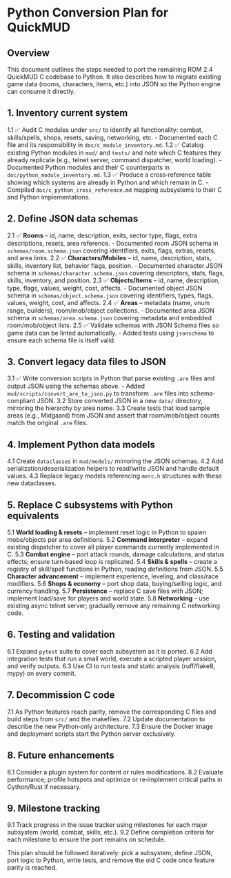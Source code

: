 # Python Conversion Plan for QuickMUD

## Overview
This document outlines the steps needed to port the remaining ROM 2.4 QuickMUD C codebase to Python. It also describes how to migrate existing game data (rooms, characters, items, etc.) into JSON so the Python engine can consume it directly.

## 1. Inventory current system
1.1 ✅ Audit C modules under `src/` to identify all functionality: combat, skills/spells, shops, resets, saving, networking, etc.
    - Documented each C file and its responsibility in `doc/c_module_inventory.md`.
1.2 ✅ Catalog existing Python modules in `mud/` and `tests/` and note which C features they already replicate (e.g., telnet server, command dispatcher, world loading).
    - Documented Python modules and their C counterparts in `doc/python_module_inventory.md`.
1.3 ✅ Produce a cross‑reference table showing which systems are already in Python and which remain in C.
    - Compiled `doc/c_python_cross_reference.md` mapping subsystems to their C and Python implementations.

## 2. Define JSON data schemas
2.1 ✅ **Rooms** – id, name, description, exits, sector type, flags, extra descriptions, resets, area reference.
    - Documented room JSON schema in `schemas/room.schema.json` covering identifiers, exits, flags, extras, resets, and area links.
2.2 ✅ **Characters/Mobiles** – id, name, description, stats, skills, inventory list, behavior flags, position.
    - Documented character JSON schema in `schemas/character.schema.json` covering descriptors, stats, flags, skills, inventory, and position.
2.3 ✅ **Objects/Items** – id, name, description, type, flags, values, weight, cost, affects.
    - Documented object JSON schema in `schemas/object.schema.json` covering identifiers, types, flags, values, weight, cost, and affects.
2.4 ✅ **Areas** – metadata (name, vnum range, builders), room/mob/object collections.
    - Documented area JSON schema in `schemas/area.schema.json` covering metadata and embedded room/mob/object lists.
2.5 ✅ Validate schemas with JSON Schema files so game data can be linted automatically.
    - Added tests using `jsonschema` to ensure each schema file is itself valid.

## 3. Convert legacy data files to JSON
3.1 ✅ Write conversion scripts in Python that parse existing `.are` files and output JSON using the schemas above.
    - Added `mud/scripts/convert_are_to_json.py` to transform `.are` files into schema-compliant JSON.
3.2 Store converted JSON in a new `data/` directory, mirroring the hierarchy by area name.
3.3 Create tests that load sample areas (e.g., Midgaard) from JSON and assert that room/mob/object counts match the original `.are` files.

## 4. Implement Python data models
4.1 Create `dataclasses` in `mud/models/` mirroring the JSON schemas.
4.2 Add serialization/deserialization helpers to read/write JSON and handle default values.
4.3 Replace legacy models referencing `merc.h` structures with these new dataclasses.

## 5. Replace C subsystems with Python equivalents
5.1 **World loading & resets** – implement reset logic in Python to spawn mobs/objects per area definitions.
5.2 **Command interpreter** – expand existing dispatcher to cover all player commands currently implemented in C.
5.3 **Combat engine** – port attack rounds, damage calculations, and status effects; ensure turn‑based loop is replicated.
5.4 **Skills & spells** – create a registry of skill/spell functions in Python, reading definitions from JSON.
5.5 **Character advancement** – implement experience, leveling, and class/race modifiers.
5.6 **Shops & economy** – port shop data, buying/selling logic, and currency handling.
5.7 **Persistence** – replace C save files with JSON; implement load/save for players and world state.
5.8 **Networking** – use existing async telnet server; gradually remove any remaining C networking code.

## 6. Testing and validation
6.1 Expand `pytest` suite to cover each subsystem as it is ported.
6.2 Add integration tests that run a small world, execute a scripted player session, and verify outputs.
6.3 Use CI to run tests and static analysis (ruff/flake8, mypy) on every commit.

## 7. Decommission C code
7.1 As Python features reach parity, remove the corresponding C files and build steps from `src/` and the makefiles.
7.2 Update documentation to describe the new Python‑only architecture.
7.3 Ensure the Docker image and deployment scripts start the Python server exclusively.

## 8. Future enhancements
8.1 Consider a plugin system for content or rules modifications.
8.2 Evaluate performance; profile hotspots and optimize or re‑implement critical paths in Cython/Rust if necessary.

## 9. Milestone tracking
9.1 Track progress in the issue tracker using milestones for each major subsystem (world, combat, skills, etc.).
9.2 Define completion criteria for each milestone to ensure the port remains on schedule.

This plan should be followed iteratively: pick a subsystem, define JSON, port logic to Python, write tests, and remove the old C code once feature parity is reached.
